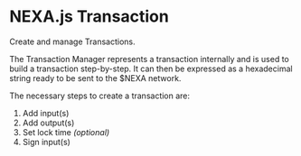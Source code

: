 # NEXA.js Transaction

Create and manage Transactions.

The Transaction Manager represents a transaction internally and is used to build a transaction step-by-step. It can then be expressed as a hexadecimal string ready to be sent to the $NEXA network.

The necessary steps to create a transaction are:
1. Add input(s)
2. Add output(s)
3. Set lock time _(optional)_
4. Sign input(s)
